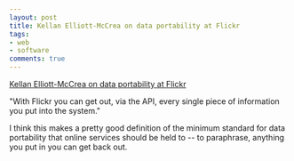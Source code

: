 ```yaml
---
layout: post
title: Kellan Elliott-McCrea on data portability at Flickr
tags:
- web
- software
comments: true
---
```

[Kellan Elliott-McCrea on data portability at Flickr](http://laughingmeme.org/2010/05/18/minimal-competence-data-access-data-ownership-and-sharecropping/)

"With Flickr you can get out, via the API, every single piece of information
you put into the system."

I think this makes a pretty good definition of the minimum standard for data
portability that online services should be held to -- to paraphrase, anything
you put in you can get back out.
